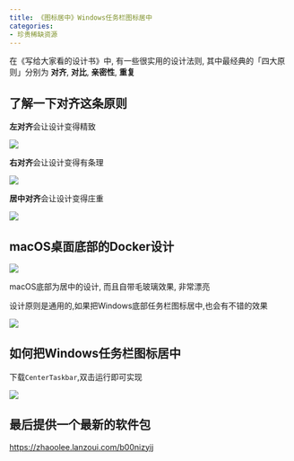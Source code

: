 ```yaml
---
title: 《图标居中》Windows任务栏图标居中
categories:
- 珍贵稀缺资源
---
```


在《写给大家看的设计书》中, 有一些很实用的设计法则, 其中最经典的「四大原则」分别为 **对齐**, **对比**, **亲密性**, **重复**
## 了解一下**对齐**这条原则

**左对齐**会让设计变得精致

![](https://v2fy.com/asset/soft-000021-center/left.png)

**右对齐**会让设计变得有条理

![](https://v2fy.com/asset/soft-000021-center/right.png)

**居中对齐**会让设计变得庄重

![](https://v2fy.com/asset/soft-000021-center/center.png)


## macOS桌面底部的Docker设计

![](https://v2fy.com/asset/soft-000021-center/mac-bottom.png)


macOS底部为居中的设计, 而且自带毛玻璃效果, 非常漂亮


设计原则是通用的,如果把Windows底部任务栏图标居中,也会有不错的效果


![](https://v2fy.com/asset/soft-000021-center/010.png)



## 如何把Windows任务栏图标居中


下载`CenterTaskbar`,双击运行即可实现

![](https://v2fy.com/asset/soft-000021-center/009.gif)


## 最后提供一个最新的软件包

https://zhaoolee.lanzoui.com/b00nizyij









